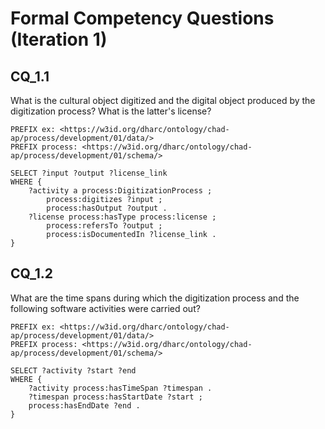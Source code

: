 # Formal Competency Questions (Iteration 1)
## CQ_1.1
What is the cultural object digitized and the digital object produced by the digitization process? What is the latter's license?

```SPARQL
PREFIX ex: <https://w3id.org/dharc/ontology/chad-ap/process/development/01/data/>
PREFIX process: <https://w3id.org/dharc/ontology/chad-ap/process/development/01/schema/>

SELECT ?input ?output ?license_link
WHERE {
    ?activity a process:DigitizationProcess ;
        process:digitizes ?input ;
        process:hasOutput ?output .
    ?license process:hasType process:license ;
        process:refersTo ?output ;
        process:isDocumentedIn ?license_link .
}
```

## CQ_1.2
What are the time spans during which the digitization process and the following software activities were carried out?

```SPARQL
PREFIX ex: <https://w3id.org/dharc/ontology/chad-ap/process/development/01/data/>
PREFIX process: <https://w3id.org/dharc/ontology/chad-ap/process/development/01/schema/>

SELECT ?activity ?start ?end
WHERE {
    ?activity process:hasTimeSpan ?timespan .
    ?timespan process:hasStartDate ?start ;
    process:hasEndDate ?end .
}
```